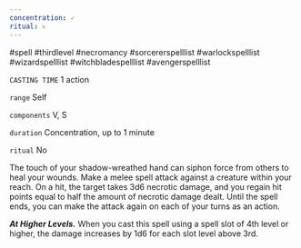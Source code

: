 ```yaml
---
concentration: ✓
ritual: 𐄂
---
```

#spell #thirdlevel #necromancy #sorcererspelllist #warlockspelllist #wizardspelllist #witchbladespelllist #avengerspelllist

`CASTING TIME`
1 action

`range`
Self

`components`
V, S

`duration`
Concentration, up to 1 minute

`ritual`
No

The touch of your shadow-wreathed hand can siphon force from others to heal your wounds. Make a melee spell attack against a creature within your reach. On a hit, the target takes 3d6 necrotic damage, and you regain hit points equal to half the amount of necrotic damage dealt. Until the spell ends, you can make the attack again on each of your turns as an action.

**_At Higher Levels._** When you cast this spell using a spell slot of 4th level or higher, the damage increases by 1d6 for each slot level above 3rd.